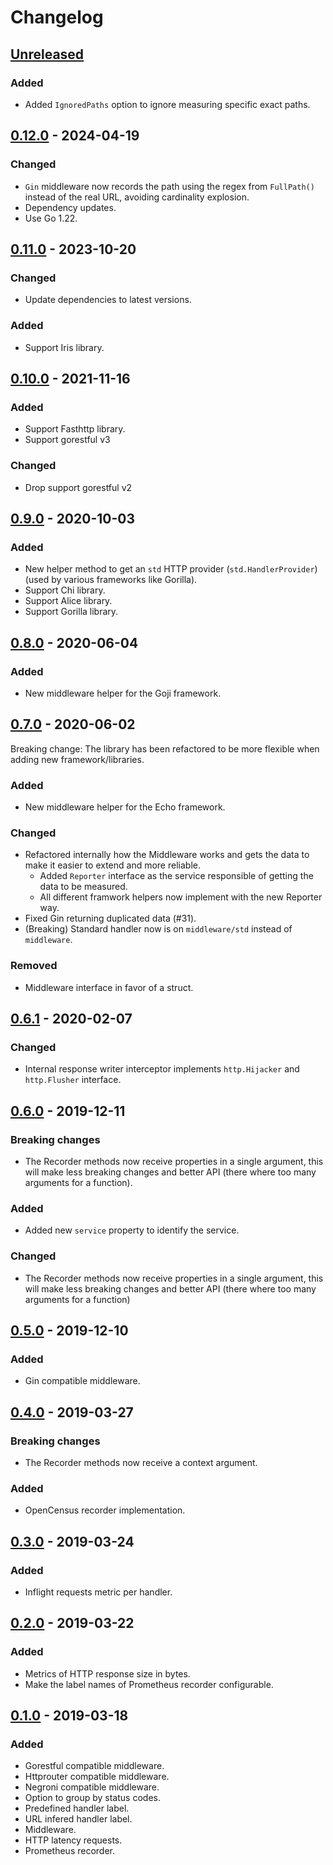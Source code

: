# Changelog

## [Unreleased]

### Added

- Added `IgnoredPaths` option to ignore measuring specific exact paths.


## [0.12.0] - 2024-04-19

### Changed

- `Gin` middleware now records the path using the regex from `FullPath()` instead of the real URL, avoiding cardinality explosion.
- Dependency updates.
- Use Go 1.22.

## [0.11.0] - 2023-10-20

### Changed

- Update dependencies to latest versions.

### Added

- Support Iris library.

## [0.10.0] - 2021-11-16

### Added

- Support Fasthttp library.
- Support gorestful v3

### Changed

- Drop support gorestful v2

## [0.9.0] - 2020-10-03

### Added

- New helper method to get an `std` HTTP provider (`std.HandlerProvider`) (used by various frameworks like Gorilla).
- Support Chi library.
- Support Alice library.
- Support Gorilla library.

## [0.8.0] - 2020-06-04

### Added

- New middleware helper for the Goji framework.

## [0.7.0] - 2020-06-02

Breaking change: The library has been refactored to be more flexible when adding new framework/libraries.

### Added

- New middleware helper for the Echo framework.

### Changed

- Refactored internally how the Middleware works and gets the data to make it easier to extend and more reliable.
  - Added `Reporter` interface as the service responsible of getting the data to be measured.
  - All different framwork helpers now implement with the new Reporter way.
- Fixed Gin returning duplicated data (#31).
- (Breaking) Standard handler now is on `middleware/std` instead of `middleware`.

### Removed

- Middleware interface in favor of a struct.

## [0.6.1] - 2020-02-07

### Changed

- Internal response writer interceptor implements `http.Hijacker` and `http.Flusher` interface.

## [0.6.0] - 2019-12-11

### Breaking changes

- The Recorder methods now receive properties in a single argument, this will make less breaking changes and better API (there where too many arguments for a function).

### Added

- Added new `service` property to identify the service.

### Changed

- The Recorder methods now receive properties in a single argument, this will make less breaking changes and better API (there where too many arguments for a function)

## [0.5.0] - 2019-12-10

### Added

- Gin compatible middleware.

## [0.4.0] - 2019-03-27

### Breaking changes

- The Recorder methods now receive a context argument.

### Added

- OpenCensus recorder implementation.

## [0.3.0] - 2019-03-24

### Added

- Inflight requests metric per handler.

## [0.2.0] - 2019-03-22

### Added

- Metrics of HTTP response size in bytes.
- Make the label names of Prometheus recorder configurable.

## [0.1.0] - 2019-03-18

### Added

- Gorestful compatible middleware.
- Httprouter compatible middleware.
- Negroni compatible middleware.
- Option to group by status codes.
- Predefined handler label.
- URL infered handler label.
- Middleware.
- HTTP latency requests.
- Prometheus recorder.

[unreleased]: https://github.com/slok/go-http-metrics/compare/v0.12.0...HEAD
[0.12.0]: https://github.com/slok/go-http-metrics/compare/v0.11.0...v0.12.0
[0.11.0]: https://github.com/slok/go-http-metrics/compare/v0.10.0...v0.11.0
[0.10.0]: https://github.com/slok/go-http-metrics/compare/v0.9.0...v0.10.0
[0.9.0]: https://github.com/slok/go-http-metrics/compare/v0.8.0...v0.9.0
[0.8.0]: https://github.com/slok/go-http-metrics/compare/v0.7.0...v0.8.0
[0.7.0]: https://github.com/slok/go-http-metrics/compare/v0.6.1...v0.7.0
[0.6.1]: https://github.com/slok/go-http-metrics/compare/v0.6.0...v0.6.1
[0.6.0]: https://github.com/slok/go-http-metrics/compare/v0.5.0...v0.6.0
[0.5.0]: https://github.com/slok/go-http-metrics/compare/v0.4.0...v0.5.0
[0.4.0]: https://github.com/slok/go-http-metrics/compare/v0.3.0...v0.4.0
[0.3.0]: https://github.com/slok/go-http-metrics/compare/v0.2.0...v0.3.0
[0.2.0]: https://github.com/slok/go-http-metrics/compare/v0.1.0...v0.2.0
[0.1.0]: https://github.com/slok/go-http-metrics/releases/tag/v0.1.0
